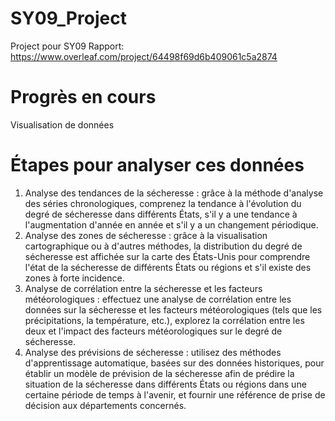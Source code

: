 # SY09_Project
Project pour SY09
Rapport: https://www.overleaf.com/project/64498f69d6b409061c5a2874
# Progrès en cours
Visualisation de données
# Étapes pour analyser ces données
1. Analyse des tendances de la sécheresse : grâce à la méthode d'analyse des séries chronologiques, comprenez la tendance à l'évolution du degré de sécheresse dans différents États, s'il y a une tendance à l'augmentation d'année en année et s'il y a un changement périodique.
2. Analyse des zones de sécheresse : grâce à la visualisation cartographique ou à d'autres méthodes, la distribution du degré de sécheresse est affichée sur la carte des États-Unis pour comprendre l'état de la sécheresse de différents États ou régions et s'il existe des zones à forte incidence.
3. Analyse de corrélation entre la sécheresse et les facteurs météorologiques : effectuez une analyse de corrélation entre les données sur la sécheresse et les facteurs météorologiques (tels que les précipitations, la température, etc.), explorez la corrélation entre les deux et l'impact des facteurs météorologiques sur le degré de sécheresse.
4. Analyse des prévisions de sécheresse : utilisez des méthodes d'apprentissage automatique, basées sur des données historiques, pour établir un modèle de prévision de la sécheresse afin de prédire la situation de la sécheresse dans différents États ou régions dans une certaine période de temps à l'avenir, et fournir une référence de prise de décision aux départements concernés.
